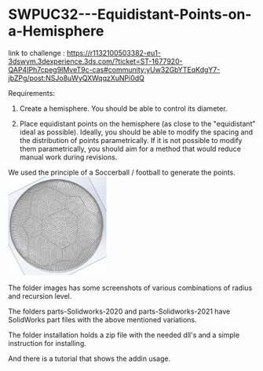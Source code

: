 # SWPUC32---Equidistant-Points-on-a-Hemisphere

link to challenge :
https://r1132100503382-eu1-3dswym.3dexperience.3ds.com/?ticket=ST-1677920-QAP4IPh7cpeg9IMveT9c-cas#community:yUw32GbYTEqKdgY7-jbZPg/post:NSJo8uWyQXWqqzXuNPi0dQ

Requirements:

1. Create a hemisphere. You should be able to control its diameter.

2. Place equidistant points on the hemisphere (as close to the "equidistant" ideal as possible). Ideally, you should be able to modify the spacing and the distribution of points parametrically. If it is not possible to modify them parametrically, you should aim for a method that would reduce manual work during revisions.

We used the principle of a Soccerball / football to generate the points.
<img src="https://github.com/EddyAlleman/SWPUC32---Equidistant-Points-on-a-Hemisphere/blob/main/soccer-ball.png" alt="Soccerball" width="200">

The folder images has some screenshots of various combinations of radius and recursion level.

The folders parts-Solidworks-2020 and parts-Solidworks-2021 have SolidWorks part files with the above mentioned variations.

The folder installation holds a zip file with the needed dll's and a simple instruction for installing.

And there is a tutorial that shows the addin usage.

